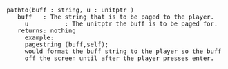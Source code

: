 <div class="mw-parser-output"><p><br />
<span id="bppagestring"></span>
</p>
<pre>pathto(buff&#160;: string, u&#160;: unitptr )
   buff   : The string that is to be paged to the player.
	 u			: The unitptr the buff is to be paged for.
   returns: nothing
	 example:
	 pagestring (buff,self);
	 would format the buff string to the player so the buff text doesn't scroll
	 off the screen until after the player presses enter.
</pre></div>